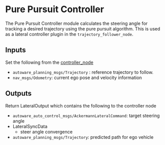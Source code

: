 # Pure Pursuit Controller

The Pure Pursuit Controller module calculates the steering angle for tracking a desired trajectory using the pure pursuit algorithm. This is used as a lateral controller plugin in the `trajectory_follower_node`.

## Inputs

Set the following from the [controller_node](../trajectory_follower_node/README.md)

- `autoware_planning_msgs/Trajectory` : reference trajectory to follow.
- `nav_msgs/Odometry`: current ego pose and velocity information

## Outputs

Return LateralOutput which contains the following to the controller node

- `autoware_auto_control_msgs/AckermannLateralCommand`: target steering angle
- LateralSyncData
  - steer angle convergence
- `autoware_planning_msgs/Trajectory`: predicted path for ego vehicle
